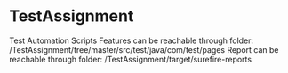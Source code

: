 # TestAssignment

Test Automation Scripts
Features can be reachable through folder: /TestAssignment/tree/master/src/test/java/com/test/pages
Report can be reachable through folder: /TestAssignment/target/surefire-reports
      
